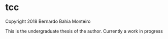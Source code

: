 # tcc

Copyright 2018 Bernardo Bahia Monteiro

This is the undergraduate thesis of the author. Currently a work in progress
